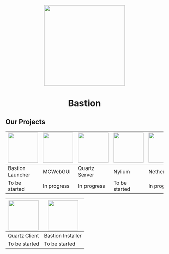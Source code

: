 <p align="center"><img src="https://bastionmc.github.io/github/assets/profile/organisation_icon.png" height="256px" width="256px"></p>
<h1 align="center">Bastion</h1>

## Our Projects
| <img src="https://bastionmc.github.io/github/assets/profile/project_icons/bastion_launcher.png" height="96px" width="96px"> | <img src="https://bastionmc.github.io/github/assets/profile/project_icons/mcwebgui.png" height="96px" width="96px"> | <img src="https://bastionmc.github.io/github/assets/profile/project_icons/quartz.png" height="96px" width="96px"> | <img src="https://bastionmc.github.io/github/assets/profile/project_icons/nylium.png" height="96px" width="96px"> | <img src="https://bastionmc.github.io/github/assets/profile/project_icons/netherrack.png" height="96px" width="96px"> 
| --- | --- | --- | --- | --- |
| Bastion Launcher | MCWebGUI | Quartz Server | Nylium | Netherrack |
| To be started | In progress | In progress | To be started | In progress |

| <img src="https://bastionmc.github.io/github/assets/profile/project_icons/quartz.png" height="96px" width="96px"> | <img src="https://bastionmc.github.io/github/assets/profile/project_icons/bastion_installer.png" height="96px" width="96px"> | 
| --- | --- |
| Quartz Client | Bastion Installer |
| To be started | To be started |
